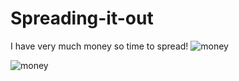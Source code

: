 # Spreading-it-out
I have very much money so time to spread!
![money](https://c8.alamy.com/comp/F5D8MC/young-blond-woman-spreading-a-stack-of-money-and-showing-it-to-the-F5D8MC.jpg)

![money](https://www.shutterstock.com/shutterstock/photos/146762978/display_1500/stock-photo-business-man-displaying-a-spread-of-cash-over-a-green-vintage-background-146762978.jpg)
